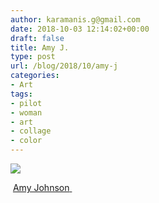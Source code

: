 ```yaml
---
author: karamanis.g@gmail.com
date: 2018-10-03 12:14:02+00:00
draft: false
title: Amy J.
type: post
url: /blog/2018/10/amy-j
categories:
- Art
tags:
- pilot
- woman
- art
- collage
- color
---
```


![](/images/2018-10-03-201810amy-j/IMG_0670.JPG)

  



 [Amy Johnson](https://en.m.wikipedia.org/wiki/Amy_Johnson)[ ](https://en.m.wikipedia.org/wiki/Amy_Johnson)
